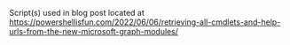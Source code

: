 Script(s) used in blog post located at https://powershellisfun.com/2022/06/06/retrieving-all-cmdlets-and-help-urls-from-the-new-microsoft-graph-modules/